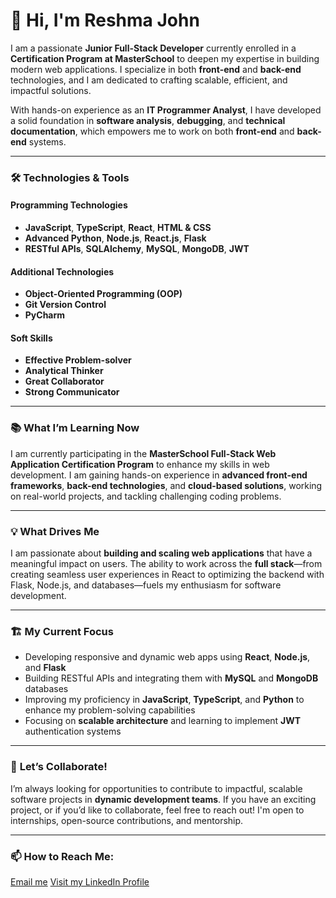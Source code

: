 # 👋 Hi, I'm Reshma John

I am a passionate **Junior Full-Stack Developer** currently enrolled in a **Certification Program at MasterSchool** to deepen my expertise in building modern web applications. I specialize in both **front-end** and **back-end** technologies, and I am dedicated to crafting scalable, efficient, and impactful solutions.

With hands-on experience as an **IT Programmer Analyst**, I have developed a solid foundation in **software analysis**, **debugging**, and **technical documentation**, which empowers me to work on both **front-end** and **back-end** systems.

---

### 🛠 **Technologies & Tools**

#### **Programming Technologies**
- **JavaScript**, **TypeScript**, **React**, **HTML & CSS**
- **Advanced Python**, **Node.js**, **React.js**, **Flask**
- **RESTful APIs**, **SQLAlchemy**, **MySQL**, **MongoDB**, **JWT**

#### **Additional Technologies**
- **Object-Oriented Programming (OOP)**
- **Git Version Control**
- **PyCharm**

#### **Soft Skills**
- **Effective Problem-solver**
- **Analytical Thinker**
- **Great Collaborator**
- **Strong Communicator**

---

### 📚 **What I’m Learning Now**
I am currently participating in the **MasterSchool Full-Stack Web Application Certification Program** to enhance my skills in web development. I am gaining hands-on experience in **advanced front-end frameworks**, **back-end technologies**, and **cloud-based solutions**, working on real-world projects, and tackling challenging coding problems.

---

### 💡 **What Drives Me**
I am passionate about **building and scaling web applications** that have a meaningful impact on users. The ability to work across the **full stack**—from creating seamless user experiences in React to optimizing the backend with Flask, Node.js, and databases—fuels my enthusiasm for software development.

---

### 🏗 **My Current Focus**
- Developing responsive and dynamic web apps using **React**, **Node.js**, and **Flask**
- Building RESTful APIs and integrating them with **MySQL** and **MongoDB** databases
- Improving my proficiency in **JavaScript**, **TypeScript**, and **Python** to enhance my problem-solving capabilities
- Focusing on **scalable architecture** and learning to implement **JWT** authentication systems

---

### 🚀 **Let’s Collaborate!**
I’m always looking for opportunities to contribute to impactful, scalable software projects in **dynamic development teams**. If you have an exciting project, or if you’d like to collaborate, feel free to reach out! I'm open to internships, open-source contributions, and mentorship.

---

### 📫 **How to Reach Me:**
[Email me](reshma.chackola@gmail.com)
[Visit my LinkedIn Profile](www.linkedin.com/in/reshma-john-276a3323)
